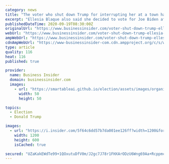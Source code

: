 ```yaml
---
category: news
title: "The voter who shut down Trump for interrupting her at a town hall says she 'broke down' and cried after their exchange"
excerpt: "Ellesia Blaque also said she decided to vote for Joe Biden after her tense exchange with the president at the ABC News town hall on Tuesday."
publishedDateTime: 2020-09-19T08:30:00Z
originalUrl: "https://www.businessinsider.com/voter-shut-down-trump-ellesia-blaque-cried-after-interaction-2020-9"
webUrl: "https://www.businessinsider.com/voter-shut-down-trump-ellesia-blaque-cried-after-interaction-2020-9"
ampWebUrl: "https://www.businessinsider.com/voter-shut-down-trump-ellesia-blaque-cried-after-interaction-2020-9?amp"
cdnAmpWebUrl: "https://www-businessinsider-com.cdn.ampproject.org/c/s/www.businessinsider.com/voter-shut-down-trump-ellesia-blaque-cried-after-interaction-2020-9?amp"
type: article
quality: 116
heat: 116
published: true

provider:
  name: Business Insider
  domain: businessinsider.com
  images:
    - url: "https://smartableai.github.io/election/assets/images/organizations/businessinsider.com-50x50.jpg"
      width: 50
      height: 50

topics:
  - Election
  - Donald Trump

images:
  - url: "https://i.insider.com/5f64c6dd57b7da001ee126ff?width=1200&format=jpeg"
    width: 1200
    height: 600
    isCached: true

secured: "UZaKakEWdTe99+1QOxutuDfV0m/J2gc7J78r1FHXArODzU6Wng69Aa+Rcppmcaofdj8XPbvNMITG9sFGlMsVELaAwieaZP3kVDBQQVO5kbXGK62jpenSezYjvqqVEajiULRIK5eu5OGs9cyKNBcpcXw5CmbA4XagGwSA4YoBHPl0dV+2c/fIrbMZfwBL4oE7Y815kmFxwRUyEHCjfwmfmh5bWETG3i1vu44cgMMS6cYncPkdg0qH+8J6IHDZfFzFcjYrwn7K3QDzq6ZleY5zqDCxIbrLGXD2sr4ZoFT9eMvugvOMBYazmjQXOTej7frn7FO+fzevMnCLWunprk3EnWQm0KXuP7OU98SoxddPtZ8=;uHI0RlSRuxPCcC+Rn7eI0Q=="
---
```


